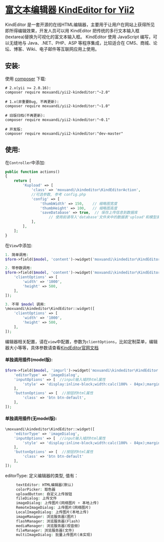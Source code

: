 [富文本编辑器 KindEditor for Yii2](http://kindeditor.net)
================
KindEditor 是一套开源的在线HTML编辑器，主要用于让用户在网站上获得所见即所得编辑效果，开发人员可以用 KindEditor 把传统的多行文本输入框(textarea)替换为可视化的富文本输入框。
KindEditor 使用 JavaScript 编写，可以无缝地与 Java、.NET、PHP、ASP 等程序集成，比较适合在 CMS、商城、论坛、博客、Wiki、电子邮件等互联网应用上使用。


安装:
------------
使用 [composer](http://getcomposer.org/download/) 下载:
```
# 2.x(yii >= 2.0.16):
composer require moxuandi/yii2-kindeditor:"~2.0"

# 1.x(非重要Bug, 不再更新):
composer require moxuandi/yii2-kindeditor:"~1.0"

# 旧版归档(不再更新):
composer require moxuandi/yii2-kindeditor:"~0.1"

# 开发版:
composer require moxuandi/yii2-kindeditor:"dev-master"
```


使用:
-----
在`Controller`中添加:
```php
public function actions()
{
    return [
        'Kupload' => [
            'class' => 'moxuandi\kindeditor\KindEditorAction',
            //可选参数, 参考 config.php
            'config' => [
                'thumbWidth' => 150,    // 缩略图宽度
                'thumbHeight' => 100,   // 缩略图高度
                'saveDatabase' => true,  // 保存上传信息到数据库
                    // 使用前请导入'database'文件夹中的数据表'upload'和模型类'Upload'
            ],
        ],
    ];
}
```

在`View`中添加:
```php
1. 简单调用:
$form->field($model, 'content')->widget('moxuandi\kindeditor\KindEditor');

2. 带参数调用:
$form->field($model, 'content')->widget('moxuandi\kindeditor\KindEditor',[
    'clientOptions' => [
        'width' => '1000',
        'height' => 500,
    ],
]);

3. 不带 $model 调用:
\moxuandi\kindeditor\KindEditor::widget([
    'clientOptions' => [
        'width' => '1000',
        'height' => 500,
    ],
]);
```

编辑器相关配置，请在`view`中配置，参数为`clientOptions`，比如定制菜单，编辑器大小等等，具体参数请查看[KindEditor官网文档](http://kindeditor.net/docs/option.html)


#### 单独调用插件(model版):
```php
$form->field($model, 'imgurl')->widget('moxuandi\kindeditor\KindEditor', [
    'editorType' => 'imageDialog',
    'inputOptions' => [  //input输入域的html属性
        'style' => 'display:inline-block;width:calc(100% - 84px);margin-right:6px;'
    ],
    'buttonOptions' => [  //按钮的html属性
        'class' => 'btn btn-default',
    ],
]);
```

#### 单独调用插件(无model版):
```php
\moxuandi\kindeditor\KindEditor::widget([
    'editorType' => 'imageDialog',
    'inputOptions' => [  //input输入域的html属性
        'style' => 'display:inline-block;width:calc(100% - 84px);margin-right:6px;'
    ],
    'buttonOptions' => [  //按钮的html属性
        'class' => 'btn btn-default'
    ],
]);
```

editorType: 定义编辑器的类型, 值有：
```php
     textEditor: HTML编辑器(默认)
     colorPicker: 取色器
     uploadButton: 自定义上传按钮
     fileDialog: 上传文件
     imageDialog: 上传图片(网络图片 + 本地上传)
     RemoteImageDialog: 上传图片(网络图片)
     LocalImageDialog: 上传图片(本地上传)
     imageManager: 浏览服务器(图片)
     flashManager: 浏览服务器(Flash)
     mediaManager: 浏览服务器(视音频)
     fileManager: 浏览服务器(文件)
     multiImageDialog: 批量上传图片(未实现)
```
